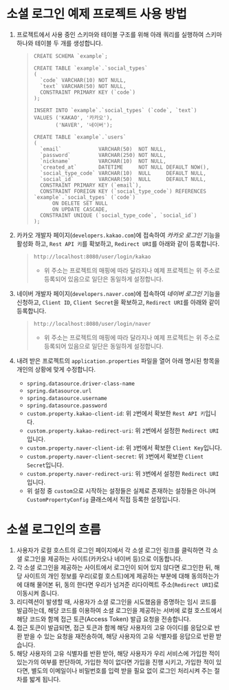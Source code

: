 # 소셜 로그인 예제 프로젝트 사용 방법

1. 프로젝트에서 사용 중인 스키마와 테이블 구조를 위해 아래 쿼리를 실행하여 스키마 하나와 테이블 두 개를 생성합니다.
   > ```mariadb
   > CREATE SCHEMA `example`;
   > 
   > CREATE TABLE `example`.`social_types`
   > (
   >   `code` VARCHAR(10) NOT NULL,
   >   `text` VARCHAR(50) NOT NULL,
   >   CONSTRAINT PRIMARY KEY (`code`)
   > );
   > 
   > INSERT INTO `example`.`social_types` (`code`, `text`)
   > VALUES ('KAKAO', '카카오'),
   >        ('NAVER', '네이버'); 
   > 
   > CREATE TABLE `example`.`users`
   > (
   >   `email`            VARCHAR(50)  NOT NULL,
   >   `password`         VARCHAR(250) NOT NULL,
   >   `nickname`         VARCHAR(10)  NOT NULL,
   >   `created_at`       DATETIME     NOT NULL DEFAULT NOW(),
   >   `social_type_code` VARCHAR(10)  NULL     DEFAULT NULL,
   >   `social_id`        VARCHAR(50)  NULL     DEFAULT NULL,
   >   CONSTRAINT PRIMARY KEY (`email`),
   >   CONSTRAINT FOREIGN KEY (`social_type_code`) REFERENCES `example`.`social_types` (`code`)
   >       ON DELETE SET NULL
   >       ON UPDATE CASCADE,
   >   CONSTRAINT UNIQUE (`social_type_code`, `social_id`)
   > );
   > ```

2. 카카오 개발자 페이지(`developers.kakao.com`)에 접속하여 _카카오 로그인_ 기능을 활성화 하고, `Rest API 키`를 확보하고, `Redirect URI`를 아래와 같이 등록합니다.
   > ```http://localhost:8080/user/login/kakao```
   > - 위 주소는 프로젝트의 매핑에 따라 달라지나 예제 프로젝트는 위 주소로 등록되어 있음으로 일단은 동일하게 설정합니다.

3. 네이버 개발자 페이지(`developers.naver.com`)에 접속하여 _네이버 로그인_ 기능을 신청하고, `Client ID`, `Client Secret`을 확보하고, `Redirect URI`를 아래와 같이 등록합니다.
   > ```http://localhost:8080/user/login/naver```
   > - 위 주소는 프로젝트의 매핑에 따라 달라지나 예제 프로젝트는 위 주소로 등록되어 있음으로 일단은 동일하게 설정합니다.

4. 내려 받은 프로젝트의 `application.properties` 파일을 열어 아래 명시된 항목을 개인의 상황에 맞게 수정합니다.
   - `spring.datasource.driver-class-name`
   - `spring.datasource.url`
   - `spring.datasource.username`
   - `spring.datasource.password`
   - `custom.property.kakao-client-id`: 위 `2`번에서 확보한 `Rest API 키`입니다.
   - `custom.property.kakao-redirect-uri`: 위 `2`번에서 설정한 `Redirect URI`입니다.
   - `custom.property.naver-client-id`: 위 `3`번에서 확보한 `Client Key`입니다.
   - `custom.property.naver-client-secret`: 위 `3`번에서 확보한 `Client Secret`입니다.
   - `custom.property.naver-redirect-uri`: 위 `3`번에서 설정한 `Redirect URI`입니다.
   - 위 설정 중 `custom`으로 시작하는 설정들은 실제로 존재하는 설정들은 아니며 `CustomPropertyConfig` 클래스에서 직접 등록한 설정입니다.

# 소셜 로그인의 흐름

1. 사용자가 로컬 호스트의 로그인 페이지에서 각 소셜 로그인 링크를 클릭하면 각 소셜 로그인을 제공하는 사이트(카카오나 네이버 등)으로 이동합니다.
2. 각 소셜 로그인을 제공하는 사이트에서 로그인이 되어 있지 않다면 로그인한 뒤, 해당 사이트의 개인 정보를 우리(로컬 호스트)에게 제공하는 부분에 대해 동의하는가에 대해 물어본 뒤, 동의 한다면 우리가 넘겨준 리다이렉트 주소(`Redirect URI`)로 이동시켜 줍니다.
3. 리디렉션이 발생할 때, 사용자가 소셜 로그인을 시도했음을 증명하는 임시 코드를 발급하는데, 해당 코드를 이용하여 소셜 로그인을 제공하는 서버에 로컬 호스트에서 해당 코드와 함께 접근 토큰(Access Token) 발급 요청을 전송합니다.
4. 접근 토큰이 발급되면, 접근 토큰과 함께 해당 사용자의 고유 아이디를 응답으로 반환 받을 수 있는 요청을 재전송하여, 해당 사용자의 고유 식별자를 응답으로 반환 받습니다.
5. 해당 사용자의 고유 식별자를 반환 받아, 해당 사용자가 우리 서비스에 가입한 적이 있는가의 여부를 판단하여, 가입한 적이 없다면 가입을 진행 시키고, 가입한 적이 있다면, 별도의 이메일이나 비밀번호를 입력 받을 필요 없이 로그인 처리시켜 주는 절차를 밟게 됩니다.